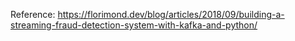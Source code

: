 Reference: 
https://florimond.dev/blog/articles/2018/09/building-a-streaming-fraud-detection-system-with-kafka-and-python/


